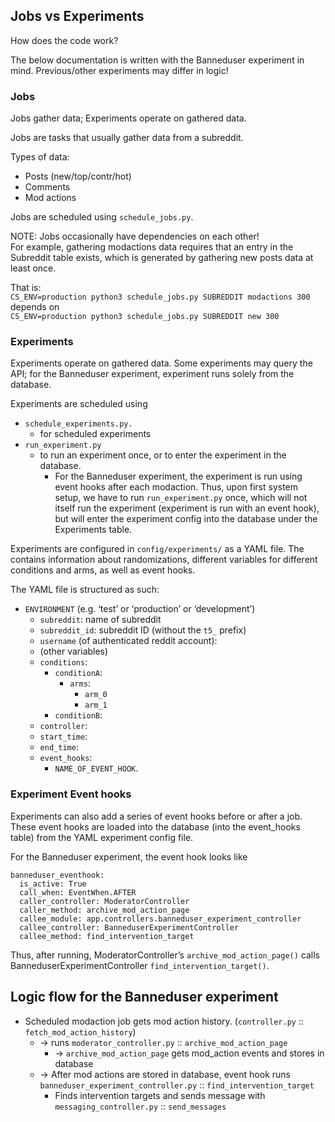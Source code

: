 ## Jobs vs Experiments

How does the code work?

The below documentation is written with the Banneduser experiment in mind. Previous/other experiments may differ in logic!

### Jobs

Jobs gather data; Experiments operate on gathered data.

Jobs are tasks that usually gather data from a subreddit. 

Types of data:  
- Posts (new/top/contr/hot)  
- Comments   
- Mod actions

Jobs are scheduled using `schedule_jobs.py`.

NOTE: Jobs occasionally have dependencies on each other!  
For example, gathering modactions data requires that an entry in the Subreddit table exists, which is generated by gathering new posts data at least once. 

That is:  
  `CS_ENV=production python3 schedule_jobs.py SUBREDDIT modactions 300`
  depends on  
  `CS_ENV=production python3 schedule_jobs.py SUBREDDIT new 300`

  


### Experiments

Experiments operate on gathered data. Some experiments may query the API; for the Banneduser experiment, experiment runs solely from the database.

Experiments are scheduled using

- `schedule_experiments.py.`  
  - for scheduled experiments  
- `run_experiment.py`  
  - to run an experiment once, or to enter the experiment in the database.  
    - For the Banneduser experiment, the experiment is run using event hooks after each modaction. Thus, upon first system setup, we have to run `run_experiment.py` once, which will not itself run the experiment (experiment is run with an event hook), but will enter the experiment config into the database under the Experiments table.

Experiments are configured in `config/experiments/` as a YAML file. The contains information about randomizations, different variables for different conditions and arms, as well as event hooks.

The YAML file is structured as such:

- `ENVIRONMENT` (e.g. ‘test’ or ‘production’ or ‘development’)  
  - `subreddit`: name of subreddit
  - `subreddit_id`: subreddit ID (without the `t5_` prefix)
  - `username` (of authenticated reddit account):  
  - (other variables)  
  - `conditions`:  
    - `conditionA`:  
      - `arms`:  
        - `arm_0`  
        - `arm_1`  
    - `conditionB`:  
  - `controller`:  
  - `start_time`:  
  - `end_time`:  
  - `event_hooks`:  
    - `NAME_OF_EVENT_HOOK`.

### Experiment Event hooks

Experiments can also add a series of event hooks before or after a job. These event hooks are loaded into the database (into the event\_hooks table) from the YAML experiment config file.

For the Banneduser experiment, the event hook looks like

```
banneduser_eventhook:  
  is_active: True  
  call_when: EventWhen.AFTER  
  caller_controller: ModeratorController  
  caller_method: archive_mod_action_page  
  callee_module: app.controllers.banneduser_experiment_controller  
  callee_controller: BanneduserExperimentController  
  callee_method: find_intervention_target
```

Thus, after running, ModeratorController’s `archive_mod_action_page()` calls BanneduserExperimentController `find_intervention_target()`.

## Logic flow for the Banneduser experiment

- Scheduled modaction job gets mod action history. 
  (`controller.py` :: `fetch_mod_action_history`)
  - → runs `moderator_controller.py` :: `archive_mod_action_page`  
    - → `archive_mod_action_page` gets mod_action events and stores in database  
  - → After mod actions are stored in database, event hook runs `banneduser_experiment_controller.py` :: `find_intervention_target` 
    - Finds intervention targets and sends message with `messaging_controller.py` :: `send_messages`

  
